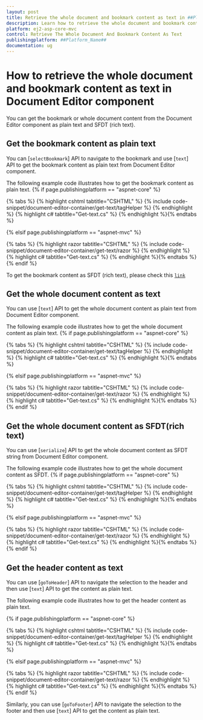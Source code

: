 ```yaml
---
layout: post
title: Retrieve the whole document and bookmark content as text in ##Platform_Name## Document Editor Component
description: Learn how to retrieve the whole document and bookmark content as text from the Syncfusion ##Platform_Name## Document Editor Component
platform: ej2-asp-core-mvc
control: Retrieve The Whole Document And Bookmark Content As Text
publishingplatform: ##Platform_Name##
documentation: ug
---
```


# How to retrieve the whole document and bookmark content as text in  Document Editor component

You can get the bookmark or whole document content from the Document Editor component as plain text and SFDT (rich text).

## Get the bookmark content as plain text

You can [`selectBookmark`] API to navigate to the bookmark and use [`text`] API to get the bookmark content as plain text from Document Editor component.

The following example code illustrates how to get the bookmark content as plain text.
{% if page.publishingplatform == "aspnet-core" %}

{% tabs %}
{% highlight cshtml tabtitle="CSHTML" %}
{% include code-snippet/document-editor-container/get-text/tagHelper %}
{% endhighlight %}
{% highlight c# tabtitle="Get-text.cs" %}
{% endhighlight %}{% endtabs %}

{% elsif page.publishingplatform == "aspnet-mvc" %}

{% tabs %}
{% highlight razor tabtitle="CSHTML" %}
{% include code-snippet/document-editor-container/get-text/razor %}
{% endhighlight %}
{% highlight c# tabtitle="Get-text.cs" %}
{% endhighlight %}{% endtabs %}
{% endif %}

To get the bookmark content as SFDT (rich text), please check this [`link`](../../document-editor/how-to/get-the-selected-content/#get-the-selected-content-as-sfdt-rich-text)

## Get the whole document content as text

You can use [`text`] API to get the whole document content as plain text from Document Editor component.

The following example code illustrates how to get the whole document content as plain text.
{% if page.publishingplatform == "aspnet-core" %}

{% tabs %}
{% highlight cshtml tabtitle="CSHTML" %}
{% include code-snippet/document-editor-container/get-text/tagHelper %}
{% endhighlight %}
{% highlight c# tabtitle="Get-text.cs" %}
{% endhighlight %}{% endtabs %}

{% elsif page.publishingplatform == "aspnet-mvc" %}

{% tabs %}
{% highlight razor tabtitle="CSHTML" %}
{% include code-snippet/document-editor-container/get-text/razor %}
{% endhighlight %}
{% highlight c# tabtitle="Get-text.cs" %}
{% endhighlight %}{% endtabs %}
{% endif %}

## Get the whole document content as SFDT(rich text)

You can use [`serialize`] API to get the whole document content as SFDT string from Document Editor component.

The following example code illustrates how to get the whole document content as SFDT.
{% if page.publishingplatform == "aspnet-core" %}

{% tabs %}
{% highlight cshtml tabtitle="CSHTML" %}
{% include code-snippet/document-editor-container/get-text/tagHelper %}
{% endhighlight %}
{% highlight c# tabtitle="Get-text.cs" %}
{% endhighlight %}{% endtabs %}

{% elsif page.publishingplatform == "aspnet-mvc" %}

{% tabs %}
{% highlight razor tabtitle="CSHTML" %}
{% include code-snippet/document-editor-container/get-text/razor %}
{% endhighlight %}
{% highlight c# tabtitle="Get-text.cs" %}
{% endhighlight %}{% endtabs %}
{% endif %}

## Get the header content as text

You can use [`goToHeader`] API to navigate the selection to the header and then use [`text`] API to get the content as plain text.

The following example code illustrates how to get the header content as plain text.

{% if page.publishingplatform == "aspnet-core" %}

{% tabs %}
{% highlight cshtml tabtitle="CSHTML" %}
{% include code-snippet/document-editor-container/get-text/tagHelper %}
{% endhighlight %}
{% highlight c# tabtitle="Get-text.cs" %}
{% endhighlight %}{% endtabs %}

{% elsif page.publishingplatform == "aspnet-mvc" %}

{% tabs %}
{% highlight razor tabtitle="CSHTML" %}
{% include code-snippet/document-editor-container/get-text/razor %}
{% endhighlight %}
{% highlight c# tabtitle="Get-text.cs" %}
{% endhighlight %}{% endtabs %}
{% endif %}

Similarly, you can use [`goToFooter`] API to navigate the selection to the footer and then use [`text`] API to get the content as plain text.